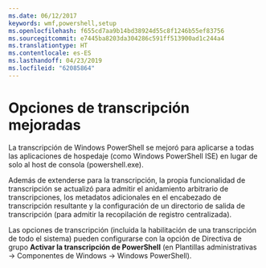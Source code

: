 ```yaml
---
ms.date: 06/12/2017
keywords: wmf,powershell,setup
ms.openlocfilehash: f655cd7aa9b14bd38924d55c8f1246b55ef83756
ms.sourcegitcommit: e7445ba8203da304286c591ff513900ad1c244a4
ms.translationtype: HT
ms.contentlocale: es-ES
ms.lasthandoff: 04/23/2019
ms.locfileid: "62085864"
---
```

# <a name="enhanced-transcription-options"></a>Opciones de transcripción mejoradas

La transcripción de Windows PowerShell se mejoró para aplicarse a todas las aplicaciones de hospedaje (como Windows PowerShell ISE) en lugar de solo al host de consola (powershell.exe).

Además de extenderse para la transcripción, la propia funcionalidad de transcripción se actualizó para admitir el anidamiento arbitrario de transcripciones, los metadatos adicionales en el encabezado de transcripción resultante y la configuración de un directorio de salida de transcripción (para admitir la recopilación de registro centralizada).

Las opciones de transcripción (incluida la habilitación de una transcripción de todo el sistema) pueden configurarse con la opción de Directiva de grupo **Activar la transcripción de PowerShell** (en Plantillas administrativas -> Componentes de Windows -> Windows PowerShell).
